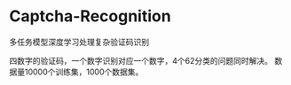 # Captcha-Recognition
多任务模型深度学习处理复杂验证码识别

四数字的验证码，一个数字识别对应一个数字，4个62分类的问题同时解决。
数据量10000个训练集，1000个数据集。


